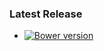 ### Latest Release
* [![Bower version](https://badge.fury.io/bo/pg-scss.svg)](http://badge.fury.io/bo/pg-scss)
